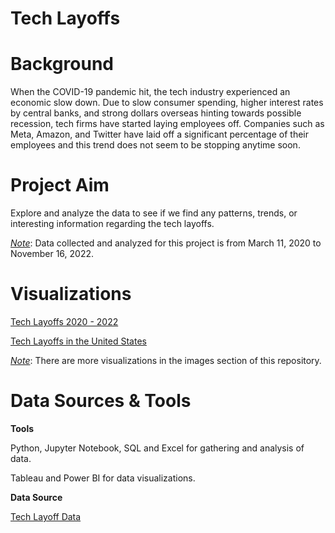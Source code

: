# Tech Layoffs

# Background

When the COVID-19 pandemic hit, the tech industry experienced an economic slow down. Due to slow consumer spending, higher interest rates by central banks, and strong dollars overseas hinting towards possible recession, tech firms have started laying employees off. Companies such as Meta, Amazon, and Twitter have laid off a significant percentage of their employees and this trend does not seem to be stopping anytime soon.

# Project Aim

Explore and analyze the data to see if we find any patterns, trends, or interesting information regarding the tech layoffs.

*<u>Note</u>*: Data collected and analyzed for this project is from March 11, 2020 to November 16, 2022.

# Visualizations

[Tech Layoffs 2020 - 2022](https://public.tableau.com/app/profile/lance.roller/viz/TechLayoffs2020-2022/TechLayoffs2020-2022?publish=yes)

[Tech Layoffs in the United States](https://app.powerbi.com/groups/me/reports/3f6a7086-2bf5-4c1b-9997-5805a3387fb1/ReportSection)

*<u>Note</u>*: There are more visualizations in the images section of this repository.

# Data Sources & Tools

**Tools**

Python, Jupyter Notebook, SQL and Excel for gathering and analysis of data.

Tableau and Power BI for data visualizations.

**Data Source**

[Tech Layoff Data](https://www.kaggle.com/datasets/swaptr/layoffs-2022)
